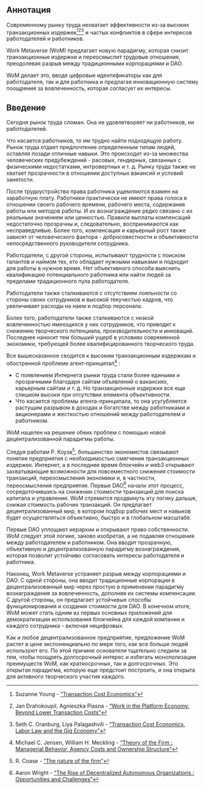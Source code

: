 

## Аннотация

Современному рынку труда нехватает эффективности из-за высоких транзакционных издержек[^1][^2][^3] и частых конфликтов в сфере интересов работодателей и работников.

Work Metaverse (WoM) предлагает новую парадигму, которая снизит транзакционные издержки и переосмыслит трудовые отношения, преодолевая разрыв между традиционными корпорациями и DAO.

WoM делает это, вводя цифровые идентификаторы как для работодателя, так и для работника и предлагая инновационную систему поощрения за вовлеченность, которая согласует их интересы.

## Введение

Сегодня рынок труда сломан. Она не удовлетворяет ни работников, ни работодателей.

Что касается работников, то им трудно найти подходящую работу. Рынок труда отдает предпочтение определенным типам людей, оставляя позади отличные навыки. Это происходит из-за множества человеческих предубеждений - расовых, гендерных, связанных с физическими недостатками, интровертных и т. д. Рынку труда также не хватает прозрачности в отношении доступных вакансий и условий занятости.

После трудоустройства права работника ущемляются взамен на заработную плату. Работники практически не имеют права голоса в отношении своего рабочего времени, рабочего места, содержания работы или методов работы. И их вознаграждение редко связано с их реальным значением или ценностью. Правила выплаты компенсаций недостаточно прозрачны и, следовательно, воспринимаются как несправедливые. Более того, компенсация и карьерный рост также зависят от человеческого фактора - добросовестности и объективности непосредственного руководителя сотрудника.

Работодатели, с другой стороны, испытывают трудности с поиском талантов и наймом тех, кто обладает нужными навыками и подходит для работы в нужное время. Нет объективного способа выяснить квалификацию потенциального работника или найти людей за пределами традиционного пула работодателя.

Работодатели также сталкиваются с отсутствием лояльности со стороны своих сотрудников и высокой текучестью кадров, что увеличивает расходы на наем и подбор персонала.

Более того, работодатели также сталкиваются с низкой вовлеченностью имеющихся у них сотрудников, что приводит к снижению творческого потенциала, производительности и инноваций. Последнее наносит тем больший ущерб в условиях современной экономики, требующей более квалифицированного творческого труда.

Все вышесказанное сводится к высоким транзакционным издержкам и обостренной проблеме агент-принципал[^4] :

- С появлением Интернета рынки труда стали более едиными и прозрачными благодаря сайтам объявлений о вакансиях, карьерным сайтам и т. д. Но транзакционные издержки все еще слишком высоки при отсутствии элемента объективности.
- Что касается проблемы агента-принципала, то она усугубляется растущим разрывом в доходах и богатстве между работниками и акционерами и жесткостью отношений между работодателем и работником.

WoM нацелен на решение обеих проблем с помощью новой децентрализованной парадигмы работы.

Следуя работам Р. Коуза[^5], большинство экономистов связывают понятие предприятия с необходимостью смягчения транзакционных издержек. Интернет, а в последнее время блокчейн и web3 открывают захватывающие возможности для повсеместного снижения стоимости транзакций, переосмысления экономики и, в частности, переосмысления предприятия. Первые DAO[^6] начали этот процесс, сосредоточившись на снижении стоимости транзакций для поиска капитала и управления. WoM стремится продвинуть эту логику дальше, снижая стоимость рабочих транзакций. Он предлагает децентрализованный мир, в котором подбор рабочих мест и навыков будет осуществляться объективно, быстро и в глобальном масштабе.

Первые DAO уплощают иерархии и открывают право собственности. WoM следует этой логике, заново изобретая, а не подавляя отношения между работодателем и работником. Она вводит прозрачную, объективную и децентрализованную парадигму вознаграждения, которая позволит устойчиво согласовать интересы работодателя и работника.

Наконец, Work Metaverse устраняет разрыв между корпорациями и DAO. С одной стороны, она вводит традиционные корпорации в децентрализованный мир через простую в применении парадигму вознаграждения за вовлеченность, дополняя их системы компенсации. С другой стороны, он предлагает устойчивые способы функционирования и создания стоимости для DAO. В конечном итоге, WoM может стать одним из первых основных приложений для демократизации использования блокчейна для каждой компании и каждого сотрудника - включая нецифровых.

Как и любое децентрализованное предприятие, предложение WoM растет в цене экспоненциально по мере того, как все больше людей используют его. По этой причине основатели тщательно следили за тем, чтобы поощрять долгосрочный интерес и избегать монополизации преимуществ WoM, как краткосрочных, так и долгосрочных. Это открытая парадигма, которую еще предстоит построить, и она открыта для активного творческого участия каждого.


[^1]: Suzanne Young - [“Transaction Cost Economics”](https://www.academia.edu/24703426/Transaction_Cost_Economics)
[^2]: Jan Drahokoupil, Agnieszka Piasna - [“Work in the Platform Economy: Beyond Lower Transaction Costs”](https://www.intereconomics.eu/contents/year/2017/number/6/article/work-in-the-platform-economy-beyond-lower-transaction-costs.html)
[^3]: Seth C. Oranburg, Liya Palagashvili - [“Transaction Cost Economics, Labor Law and the Gig Economy”](https://dsc.duq.edu/cgi/viewcontent.cgi?article=1115&context=law-faculty-scholarship)
[^4]: Michael C. Jensen, William H. Meckling - [“Theory of the Firm : Managerial Behavior, Agency Costs and Ownership Structure”](https://www.sfu.ca/~wainwrig/Econ400/jensen-meckling.pdf)
[^5]: R. Coase - [“The nature of the firm”](http://econdse.org/wp-content/uploads/2014/09/firm-coase.pdf)
[^6]: Aaron Wright - [“The Rise of Decentralized Autonomous Organizations : Opportunities and Challenges”](https://stanford-jblp.pubpub.org/pub/rise-of-daos/release/1)

